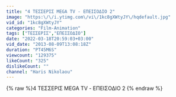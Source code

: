 ```yaml
---
title: "4 ΤΕΣΣΕΡΙΣ MEGA TV - ΕΠΕΙΣΟΔΙΟ 2"
image: "https:\/\/i.ytimg.com\/vi\/1kc8gXWtyJY\/hqdefault.jpg"
vid_id: "1kc8gXWtyJY"
categories: "Film-Animation"
tags: ["ΤΕΣΣΕΡΙΣ","ΕΠΕΙΣΟΔΙΟ"]
date: "2022-03-18T20:59:03+03:00"
vid_date: "2013-08-09T13:08:18Z"
duration: "PT45M6S"
viewcount: "129375"
likeCount: "325"
dislikeCount: ""
channel: "Haris Nikolaou"
---
```

{% raw %}4 ΤΕΣΣΕΡΙΣ MEGA TV - ΕΠΕΙΣΟΔΙΟ 2 {% endraw %}
